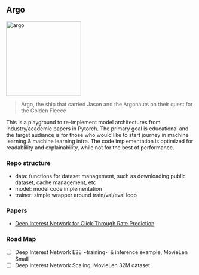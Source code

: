 ## Argo

<img src="https://github.com/user-attachments/assets/8eb6a4c1-bbcc-486d-92a5-6c24e6e2f0be" alt="argo" width="200"/>

> Argo, the ship that carried Jason and the Argonauts on their quest for the Golden Fleece

This is a playground to re-implement model architectures from industry/academic papers in Pytorch. The primary goal is educational and the target audiance is for those who would like to start journey in machine learning & machine learning infra. The code implementation is optimized for readablility and explainability, while not for the best of performance.

### Repo structure
- data: functions for dataset management, such as downloading public dataset, cache management, etc
- model: model code implementation
- trainer: simple wrapper around train/val/eval loop

### Papers
- [Deep Interest Network for Click-Through Rate Prediction](https://arxiv.org/abs/1706.06978)

### Road Map

- [ ] Deep Interest Network E2E ~training~ & inference example, MovieLen Small
- [ ] Deep Interest Network Scaling, MovieLen 32M dataset
